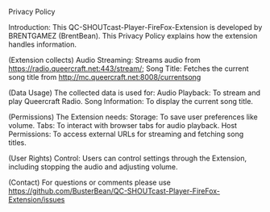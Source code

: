 Privacy Policy

Introduction: This QC-SHOUTcast-Player-FireFox-Extension is developed by BRENTGAMEZ (BrentBean). This Privacy Policy explains how the extension handles information.

(Extension collects) Audio Streaming: Streams audio from https://radio.queercraft.net:443/stream/; Song Title: Fetches the current song title from http://mc.queercraft.net:8008/currentsong

(Data Usage) The collected data is used for: Audio Playback: To stream and play Queercraft Radio. Song Information: To display the current song title.

(Permissions) The Extension needs: Storage: To save user preferences like volume. Tabs: To interact with browser tabs for audio playback. Host Permissions: To access external URLs for streaming and fetching song titles.

(User Rights) Control: Users can control settings through the Extension, including stopping the audio and adjusting volume.

(Contact) For questions or comments please use https://github.com/BusterBean/QC-SHOUTcast-Player-FireFox-Extension/issues
